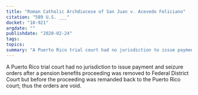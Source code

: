 ```yaml
---
title: "Roman Catholic Archdiocese of San Juan v. Acevedo Feliciano"
citation: "589 U.S. ___"
docket: "18-921"
argdate: ""
publishdate: "2020-02-24"
tags:
topics:
summary: "A Puerto Rico trial court had no jurisdiction to issue payment and seizure orders after a pension benefits proceeding was removed to Federal District Court but before the proceeding was remanded back to the Puerto Rico court; thus the orders are void."
---
```

A Puerto Rico trial court had no jurisdiction to issue payment and seizure orders after a pension benefits proceeding was removed to Federal District Court but before the proceeding was remanded back to the Puerto Rico court; thus the orders are void.